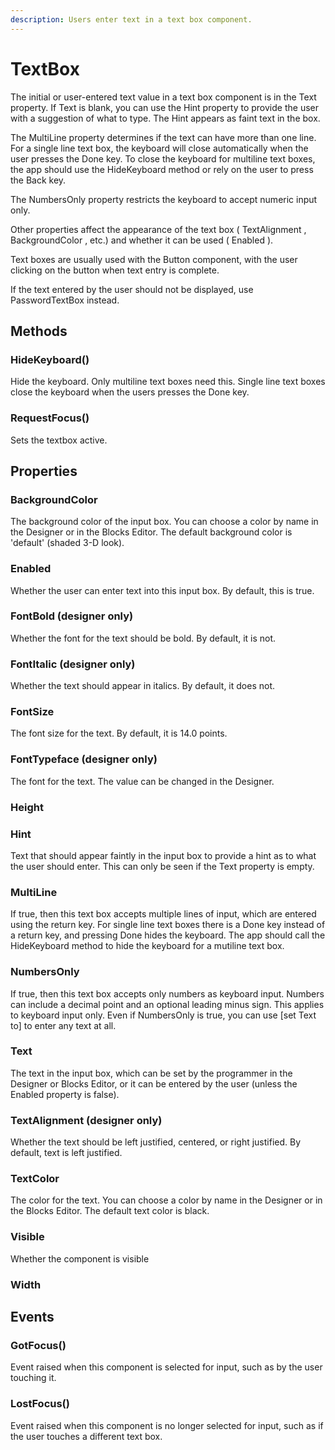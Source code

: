 ```yaml
---
description: Users enter text in a text box component.
---
```


# TextBox

The initial or user-entered text value in a text box component is in the Text property. If Text is blank, you can use the Hint property to provide the user with a suggestion of what to type. The Hint appears as faint text in the box.

The MultiLine property determines if the text can have more than one line. For a single line text box, the keyboard will close automatically when the user presses the Done key. To close the keyboard for multiline text boxes, the app should use the HideKeyboard method or rely on the user to press the Back key.

The NumbersOnly property restricts the keyboard to accept numeric input only.

Other properties affect the appearance of the text box \( TextAlignment , BackgroundColor , etc.\) and whether it can be used \( Enabled \).

Text boxes are usually used with the Button component, with the user clicking on the button when text entry is complete.

If the text entered by the user should not be displayed, use PasswordTextBox instead.

## Methods

### HideKeyboard\(\)

Hide the keyboard. Only multiline text boxes need this. Single line text boxes close the keyboard when the users presses the Done key.

### RequestFocus\(\)

Sets the textbox active.

## Properties

### BackgroundColor

The background color of the input box. You can choose a color by name in the Designer or in the Blocks Editor. The default background color is 'default' \(shaded 3-D look\).

### Enabled

Whether the user can enter text into this input box. By default, this is true.

### FontBold \(designer only\)

Whether the font for the text should be bold. By default, it is not.

### FontItalic \(designer only\)

Whether the text should appear in italics. By default, it does not.

### FontSize

The font size for the text. By default, it is 14.0 points.

### FontTypeface \(designer only\)

The font for the text. The value can be changed in the Designer.

### Height

### Hint

Text that should appear faintly in the input box to provide a hint as to what the user should enter. This can only be seen if the Text property is empty.

### MultiLine

If true, then this text box accepts multiple lines of input, which are entered using the return key. For single line text boxes there is a Done key instead of a return key, and pressing Done hides the keyboard. The app should call the HideKeyboard method to hide the keyboard for a mutiline text box.

### NumbersOnly

If true, then this text box accepts only numbers as keyboard input. Numbers can include a decimal point and an optional leading minus sign. This applies to keyboard input only. Even if NumbersOnly is true, you can use \[set Text to\] to enter any text at all.

### Text

The text in the input box, which can be set by the programmer in the Designer or Blocks Editor, or it can be entered by the user \(unless the Enabled property is false\).

### TextAlignment \(designer only\)

Whether the text should be left justified, centered, or right justified. By default, text is left justified.

### TextColor

The color for the text. You can choose a color by name in the Designer or in the Blocks Editor. The default text color is black.

### Visible

Whether the component is visible

### Width

## Events

### GotFocus\(\)

Event raised when this component is selected for input, such as by the user touching it.

### LostFocus\(\)

Event raised when this component is no longer selected for input, such as if the user touches a different text box.

